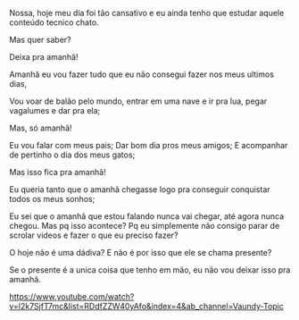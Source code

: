 Nossa, hoje meu dia foi tão cansativo e eu ainda tenho que estudar aquele conteúdo tecnico chato.

Mas quer saber?

Deixa pra amanhã! 

Amanhã eu vou fazer tudo que eu não consegui fazer nos meus ultimos dias, 

Vou voar de balão pelo mundo, entrar em uma nave e ir pra lua, pegar vagalumes e dar pra ela;

Mas, só amanhã!

Eu vou falar com meus pais; Dar bom dia pros meus amigos; E acompanhar de pertinho o dia dos meus gatos;

Mas isso fica pra amanhã!

Eu queria tanto que o amanhã chegasse logo pra conseguir conquistar todos os meus sonhos;

Eu sei que o amanhã que estou falando nunca vai chegar, até agora nunca chegou. Mas pq isso acontece? Pq eu simplemente não consigo parar de scrolar videos e fazer o que eu preciso fazer?

O hoje não é uma dádiva? E não é por isso que ele se chama presente?

Se o presente é a unica coisa que tenho em mão, eu não vou deixar isso pra amanhã. 


https://www.youtube.com/watch?v=l2k7SjfT7mc&list=RDdfZZW40yAfo&index=4&ab_channel=Vaundy-Topic
